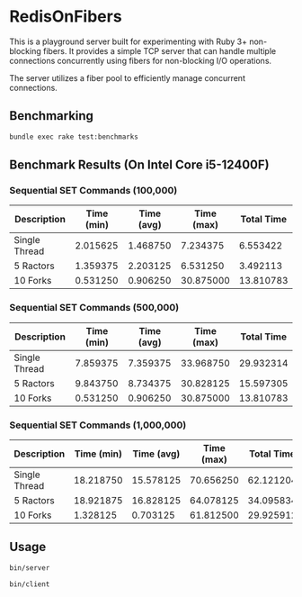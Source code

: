 # RedisOnFibers

This is a playground server built for experimenting with Ruby 3+ non-blocking fibers. It provides a simple TCP server that can handle multiple connections concurrently using fibers for non-blocking I/O operations.

The server utilizes a fiber pool to efficiently manage concurrent connections.

## Benchmarking

```sh
bundle exec rake test:benchmarks
```

## Benchmark Results (On Intel Core i5-12400F)

### Sequential SET Commands (100,000)

| Description            | Time (min) | Time (avg) | Time (max) | Total Time |
|------------------------|------------|------------|------------|------------|
| Single Thread          | 2.015625   | 1.468750   | 7.234375   | 6.553422   |
| 5 Ractors              | 1.359375   | 2.203125   | 6.531250   | 3.492113   |
| 10 Forks               | 0.531250   | 0.906250   | 30.875000  | 13.810783  |

### Sequential SET Commands (500,000)

| Description            | Time (min) | Time (avg) | Time (max) | Total Time |
|------------------------|------------|------------|------------|------------|
| Single Thread          | 7.859375   | 7.359375   | 33.968750  | 29.932314  |
| 5 Ractors              | 9.843750   | 8.734375   | 30.828125  | 15.597305  |
| 10 Forks               | 0.531250   | 0.906250   | 30.875000  | 13.810783  |

### Sequential SET Commands (1,000,000)

| Description            | Time (min) | Time (avg) | Time (max) | Total Time |
|------------------------|------------|------------|------------|------------|
| Single Thread          | 18.218750  | 15.578125  | 70.656250  | 62.121204  |
| 5 Ractors              | 18.921875  | 16.828125  | 64.078125  | 34.095834  |
| 10 Forks               | 1.328125   | 0.703125   | 61.812500  | 29.925912  |


## Usage

```sh
bin/server
```

```sh
bin/client
```
